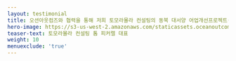 ```yaml
---
layout: testimonial
title: 오션아웃컴즈와 협력을 통해 저희 토모라몰라 컨설팅의 동북 대서양 어업개선프로젝트(FIP)를 론칭하고, 중요한 정책변화를 이끌 수 있엇습니다. 오션아웃컴즈는 민첩하고 프로페셔널하며, 풍부한 경험을 축적한 기관입니다.
hero-image: https://s3-us-west-2.amazonaws.com/staticassets.oceanoutcomes.org/embedded+photos/testimonials/tomolamola-testimonial.png
teaser-text: 토모라몰라 컨설팅 톰 피커렐 대표
weight: 10
menuexclude: 'true'
---
```

